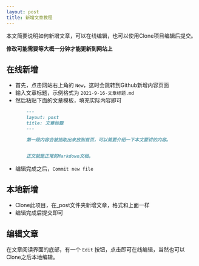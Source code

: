 ```yaml
---
layout: post
title: 新增文章教程
---
```


本文简要说明如何新增文章，可以在线编辑，也可以使用Clone项目编辑后提交。

**修改可能需要等大概一分钟才能更新到网站上**

## 在线新增

- 首先，点击网站右上角的 `New`，这时会跳转到Github新增内容页面
- 输入文章标题，示例格式为 `2021-9-16-文章标题.md`
- 然后粘贴下面的文章模板，填充实际内容即可
    ```markdown
        ---
        layout: post
        title: 文章标题
        ---

        第一段内容会被抽取出来放到首页，可以简要介绍一下本文要讲的内容。


        正文就是正常的Markdown文档。
    ```
- 编辑完成之后，`Commit new file`

## 本地新增

- Clone此项目，在_post文件夹新增文章，格式和上面一样
- 编辑完成后提交即可

## 编辑文章

在文章阅读界面的底部，有一个 `Edit` 按钮，点击即可在线编辑，当然也可以Clone之后本地编辑。
